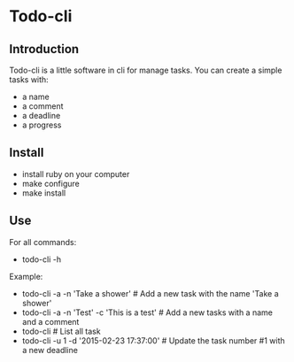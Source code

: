 # Todo-cli

## Introduction

Todo-cli is a little software in cli for manage tasks.
You can create a simple tasks with:
* a name
* a comment
* a deadline
* a progress

## Install

* install ruby on your computer
* make configure
* make install

## Use

For all commands:
* todo-cli -h

Example:
* todo-cli -a -n 'Take a shower' # Add a new task with the name 'Take a shower'
* todo-cli -a -n 'Test' -c 'This is a test' # Add a new tasks with a name and a comment
* todo-cli # List all task
* todo-cli -u 1 -d '2015-02-23 17:37:00' # Update the task number #1 with a new deadline 
